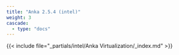 ```yaml
---
title: "Anka 2.5.4 (intel)"
weight: 3
cascade:
  - type: "docs"
---
```


{{< include file="_partials/intel/Anka Virtualization/_index.md" >}}
